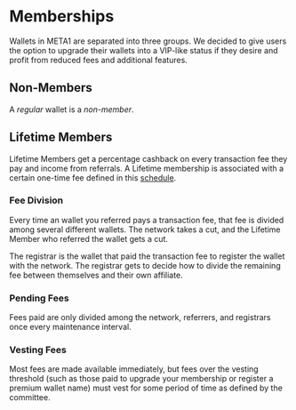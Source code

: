 # Memberships

Wallets in META1 are separated into three groups. We decided to give users
the option to upgrade their wallets into a VIP-like status if they desire and
profit from reduced fees and additional features.

## Non-Members

A *regular* wallet is a *non-member*.

## Lifetime Members

Lifetime Members get a percentage cashback on every transaction fee they pay
and income from referrals. A Lifetime membership is associated with a certain one-time fee
defined in this [schedule](/explorer/fees).

### Fee Division

Every time an wallet you referred pays a transaction fee, that fee is divided
among several different wallets. The network takes a cut, and the Lifetime
Member who referred the wallet gets a cut.

The registrar is the wallet that paid the transaction fee to register the
wallet with the network. The registrar gets to decide how to divide the
remaining fee between themselves and their own affiliate.

### Pending Fees

Fees paid are only divided among the network, referrers, and registrars once
every maintenance interval.
                 
### Vesting Fees

Most fees are made available immediately, but fees over the vesting threshold
(such as those paid to upgrade your membership or register a premium wallet
name) must vest for some period of time as defined by the committee.
